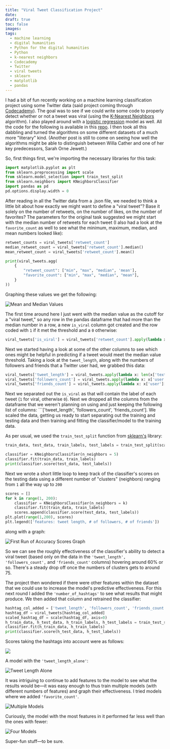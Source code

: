 ```yaml
---
title: "Viral Tweet Classification Project"
date: 
draft: true
toc: false
images:
tags:
  - machine learning
  - digital humanities
  - Python for the digital humanities
  - Python
  - k-nearest neighbors
  - Codecademy
  - Twitter
  - viral tweets
  - sklearn
  - matplotlib
  - pandas
---
```


I had a bit of fun recently working on a machine learning classification project using some Twitter data (said project coming through [Codecademy](https://en.wikipedia.org/wiki/K-nearest_neighbors_algorithm)). The goal was to see if we could write some code to properly detect whether or not a tweet was viral (using the [K-Nearest Neighbors](https://en.wikipedia.org/wiki/K-nearest_neighbors_algorithm) algorithm). I also played around with a [logistic regression](https://en.wikipedia.org/wiki/Logistic_regression) model as well. All the code for the following is available in this [repo](https://github.com/kspicer80/twitter_classification_codecademy_project). I then took all this dabbling and turned the algorithms on some different datasets of a much more "literary" kind. (Another post is still to come on seeing how well the algorithms might be able to distinguish between Willa Cather and one of her key predecessors, Sarah Orne Jewett.)

So, first things first, we're importing the necessary libraries for this task:

``` python
import matplotlib.pyplot as plt
from sklearn.preprocessing import scale
from sklearn.model_selection import train_test_split
from sklearn.neighbors import KNeighborsClassifier
import pandas as pd
pd.options.display.width = 0
```

After reading in all the Twitter data from a .json file, we needed to think a little bit about how exactly we might want to define a "viral tweet"? Base it solely on the number of retweets, on the number of likes, on the number of favorites? The parameters for the original task suggested we might start with the median number of retweets for each tweet (I also had a look at the ```favorite_count``` as well to see what the minimum, maximum, median, and mean numbers looked like):

``` python
retweet_counts = viral_tweets['retweet_count']
median_retweet_count = viral_tweets['retweet_count'].median()
mean_retweet_count = viral_tweets['retweet_count'].mean()

print(viral_tweets.agg(
    {
        "retweet_count": ["min", "max", "median", 'mean'],
        "favorite_count": ["min", "max", "median", "mean"],
    }
))
```
Graphing these values we get the following: 

![Mean and Median Values](/static/images/imgforblogposts/post_8/Figure_1_summary_statistics.png)

The first time around here I just went with the median value as the cutoff for a "viral tweet," so any row in the pandas dataframe that had more than the median number in a row, a new ```is_viral``` column got created and the row coded with ```1``` if it met the threshold and a ```0``` otherwise:

``` python
viral_tweets['is_viral'] = viral_tweets['retweet_count'].apply(lambda x: 1 if x > median_retweet_count else 0)
```

Next we started having a look at some of the other columns to see which ones might be helpful in predicting if a tweet would meet the median value threshold. Taking a look at the ```tweet_length```, along with the numbers of followers and friends that a Twitter user had, we grabbed this data:

``` python
viral_tweets['tweet_length'] = viral_tweets.apply(lambda x: len(x['text']), axis=1)
viral_tweets['followers_count'] = viral_tweets.apply(lambda x: x['user']['followers_count'], axis=1)
viral_tweets['friends_count'] = viral_tweets.apply(lambda x: x['user']['friends_count'], axis=1)
```

Next we separated out the ```is_viral``` as that will contain the label of each tweet (```1``` for viral, otherwise ```0```). Next we dropped all the columns from the dataframe that we weren't planning on using and just keeping the following list of columns: ```['tweet_length', 'followers_count', 'friends_count']. We scaled the data, getting us ready to start separating out the training and testing data and then training and fitting the classifier/model to the training data.  

As per usual, we used the ```train_test_split``` function from [sklearn's](https://scikit-learn.org/stable/modules/generated/sklearn.model_selection.train_test_split.html) library:

``` python
train_data, test_data, train_labels, test_labels = train_test_split(scaled_df, labels, test_size = 0.2, random_state = 1)

classifier = KNeighborsClassifier(n_neighbors = 5)
classifier.fit(train_data, train_labels)
print(classifier.score(test_data, test_labels))
```

Next we wrote a short little loop to keep track of the classifier's scores on the testing data using a different number of "clusters" (neighbors) ranging from ```1``` all the way up to ```200```

``` python
scores = []
for k in range(1, 200):
    classifier = KNeighborsClassifier(n_neighbors = k)
    classifier.fit(train_data, train_labels)
    scores.append(classifier.score(test_data, test_labels))
plt.plot(range(1,200), scores)
plt.legend(['features: tweet length, # of followers, # of friends'])
```

along with a graph:

![First Run of Accuracy Scores Graph](/static/images/imgforblogposts/post_8/Figure_2_first_run_of_scores_01.png)

So we can see the roughly effectiveness of the classifier's ability to detect a viral tweet (based only on the data in the ```'tweet_length', 'followers_count',``` and ```'friends_count'``` columns) hovering around 60% or so. There's a steady drop off once the numbers of clusters gets to around 75. 

The project then wondered if there were other features within the dataset that we could use to increase the model's predictive effectiveness. For this next round I added the ```'number_of_hashtags'``` to see what results that might produce. We then added that column and retrained the classifier:

``` python
hashtag_col_added = ['tweet_length', 'followers_count', 'friends_count', 'number_of_hashtags']
hashtag_df = viral_tweets[hashtag_col_added]
scaled_hashtag_df = scale(hashtag_df, axis=0)
h_train_data, h_test_data, h_train_labels, h_test_labels = train_test_split(scaled_hashtag_df, labels, test_size=0.2, random_state=1)
classifier.fit(h_train_data, h_train_labels)
print(classifier.score(h_test_data, h_test_labels))
```

Scores taking the hashtags into account were as follows:

![](/static/images/imgforblogposts/post_8/hashtag_added.png)

A model with the ```'tweet_length_alone'```:

![Tweet Length Alone](/static/images/imgforblogposts/post_8/tweet_length_alone.png)

It was intriguing to continue to add features to the model to see what the results would be—it was easy enough to thus train multiple models (with different numbers of features) and graph their effectiveness. I tried models where we added ```'favorite_count'```. 

![Multiple Models](/static/images/imgforblogposts/post_8/tweet_length_friends_count_favorite_count.png)

Curiously, the model with the most features in it performed far less well than the ones with fewer:

![Four Models](/static/images/imgforblogposts/post_8/four_models.png)

Super-fun stuff—to be sure.
